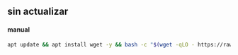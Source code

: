 ## sin actualizar

#### manual
```sh
apt update && apt install wget -y && bash -c "$(wget -qLO - https://raw.githubusercontent.com/kadma/pruebasdocker/main/onedrive/engine/script.sh)"
```
